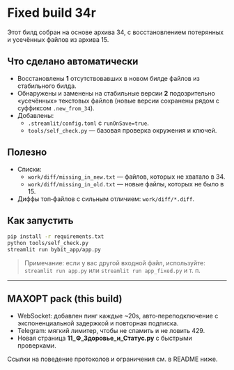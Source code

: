 # Fixed build 34r

Этот билд собран на основе архива 34, с восстановлением потерянных и усечённых файлов из архива 15.

## Что сделано автоматически
- Восстановлены **1** отсутствовавших в новом билде файлов из стабильного билда.
- Обнаружены и заменены на стабильные версии **2** подозрительно «усечённых» текстовых файлов (новые версии сохранены рядом с суффиксом `.new_from_34`).
- Добавлены:
  - `.streamlit/config.toml` с `runOnSave=true`.
  - `tools/self_check.py` — базовая проверка окружения и ключей.

## Полезно
- Списки:
  - `work/diff/missing_in_new.txt` — файлов, которых не хватало в 34.
  - `work/diff/missing_in_old.txt` — новые файлы, которых не было в 15.
- Диффы топ‑файлов с сильным отличием: `work/diff/*.diff`.

## Как запустить
```bash
pip install -r requirements.txt
python tools/self_check.py
streamlit run bybit_app/app.py
```

> Примечание: если у вас другой входной файл, используйте:
> `streamlit run app.py` или `streamlit run app_fixed.py` и т. п.


---
## MAXOPT pack (this build)
- WebSocket: добавлен пинг каждые ~20s, авто‑переподключение с экспоненциальной задержкой и повторная подписка.
- Telegram: мягкий лимитер, чтобы не спамить и не ловить 429.
- Новая страница **11_⚙️_Здоровье_и_Статус.py** с быстрыми проверками.

Ссылки на поведение протоколов и ограничения см. в README ниже.
